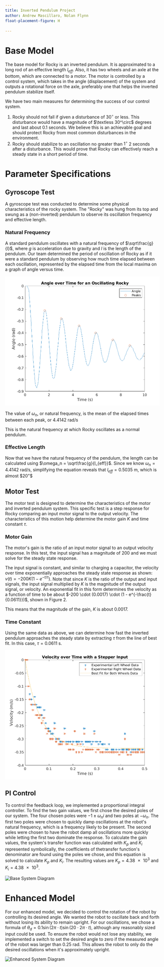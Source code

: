 ```yaml
---
title: Inverted Pendulum Project
author: Andrew Mascillaro, Nolan Flynn
float-placement-figure: H

---
```


# Base Model

The base model for Rocky is an inverted pendulum. 
It is approximated to a long rod of an effective
length $l_{eff}$.
Also, it has two wheels and an axle at the bottom,
which are connected to a motor.
The motor is controlled by a control system,
which takes in the angle (displacement) of the system
and outputs a rotational force on the axle, preferably
one that helps the inverted pendulum stabilize itself.

We have two main measures for determining the success
of our control system.

1. Rocky should not fall if given a disturbance of
$30^\circ$ or less. This disturbance would have a
magnitude of $\textless 30^\circ$ degrees and
last about 0.1 seconds. We believe this is an
achievable goal and should protect
Rocky from most common disturbances in the environment.
2. Rocky should stabilize to an oscillation no greater
than $1^\circ$ $2$ seconds after a disturbance. This
would prove that Rocky can effectively reach a steady
state in a short period of time.

# Parameter Specifications

## Gyroscope Test

A gyroscope test was conducted to determine some physical
characteristics of the rocky system.
The "Rocky" was hung from its top and swung as a
(non-inverted) pendulum to observe its oscillation frequency
and effective length.

### Natural Frequency

A standard pendulum oscillates with a natural
frequency of $\sqrt\frac{g}{l}$, where $g$ is
acceleration due to gravity and $l$ is the length
of the pendulum. Our team determined the period
of oscillation of Rocky as if it were a standard
pendulum by observing how much time elapsed between
each oscillation, represented by the elapsed time
from the local maxima on a graph of angle versus time.

![Angle over Time for an Oscillating Rocky](figs/gyroscope_params.png)

The value of $\omega_n$, or natural frequency,
is the mean of the elapsed times between each peak,
or $4.4142\ \textrm{rad/s}$

This is the natural frequency at which Rocky
oscillates as a normal pendulum. 

### Effective Length

Now that we have the natural frequency of the
pendulum, the length can be calculated using
$\omega_n = \sqrt\frac{g}{l_{eff}}$. Since we know
$\omega_n = 4.4142\ \textrm{rad/s}$, simplifying the equation
reveals that $l_{eff} = 0.5035\ \textrm{m}$, which
is almost $20"$

## Motor Test

The motor test is designed to determine the
characteristics of the motor and inverted
pendulum system. This specific test is a step
response for Rocky comparing an input motor
signal to the output velocity.
The characteristics of this motion help determine
the motor gain $K$ and time constant $\tau$.

### Motor Gain

The motor's gain is the ratio of an input motor
signal to an output velocity response. In this
test, the input signal has a magnitude of $200$
and we must solve for the steady state response.

The input signal is constant, and similar to charging
a capacitor, the velocity over time exponentially
approaches the steady state response as shown:
$v(t) = -200K(1-e^{-t/\tau})$. Note that since $K$ is
the ratio of the output and input signals, the input
signal multiplied by $K$ is the magnitude of the
output signal, or velocity. An exponential fit
in this form determines the velocity as a function
of time to be about
$-200 \cdot (0.0017) \cdot (1 - e^{-\frac{t}{0.0611}})$,
shown in Figure 2.

This means that the magnitude of the gain, $K$ is about
$0.0017$.

### Time Constant

Using the same data as above, we can determine how fast
the inverted pendulum approaches the steady state by
extracting $\tau$ from the line of best fit. In this
case, $\tau = 0.0611\ \textrm{s}$.

![Velocity over Time with a Stepper Input](figs/motor_params.png)

## PI Control

To control the feedback loop, we implemented a proportional
integral controller. To find the two gain values, we first
chose the desired poles of our system. The four chosen poles
were $-1 \pm \omega_n i$ and two poles at $-\omega_n$.
The first two poles were chosen to quickly damp oscillations
at the robot's natural frequency, which is a frequency likely
to be present. The second poles were chosen to have the robot
damp all oscillations more quickly while letting the first two
dominate the response. To calculate the gain values, the system's transfer function was calculated with $K_p$ and $K_i$ represented symbolically, the coefficients of thetransfer function's denominator are found using the poles we chose, and this equation is solved to calculate $K_p$ and $K_i$. The resulting values are $K_p = \SI{4.38e3}$ and $K_i = \SI{4.38e3}$.

![Base System Diagram](images/system-1.png)

# Enhanced Model

For our enhanced model, we decided to control the rotation of
the robot by controlling its desired angle. We wanted the robot
to oscillate back and forth without losing its ability to remain upright.
For our oscillations, we chose a formula of
$\theta_d = 0.1 \sin(2 \pi \cdot t) \sin(20 \cdot 2 \pi \cdot t)$,
although any reasonably sized input could be used.
To ensure the robot would not lose any stability, we implemented a
switch to set the desired angle to zero if the measured angle of
the robot was larger than $0.25\ \textrm{rad}$.
This allows the robot to only do the desired oscillations when
it's approximately upright.

![Enhanced System Diagram](images/system-3.png)
